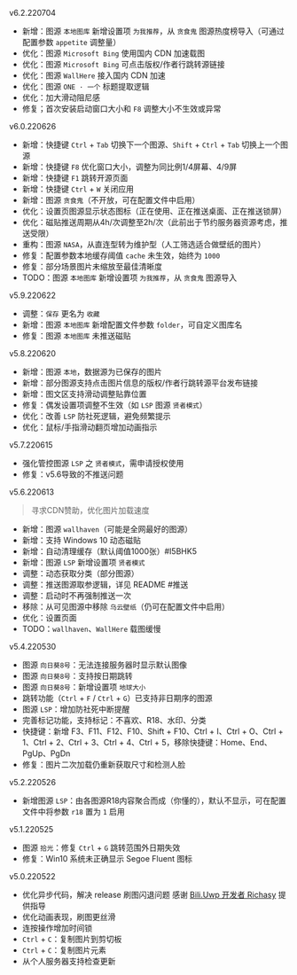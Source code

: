 v6.2.220704

+ 新增：图源 `本地图库` 新增设置项 `为我推荐`，从 `贪食鬼` 图源热度榜导入（可通过配置参数 `appetite` 调整量）
+ 优化：图源 `Microsoft Bing` 使用国内 CDN 加速载图
+ 优化：图源 `Microsoft Bing` 可点击版权/作者行跳转源链接
+ 优化：图源 `WallHere` 接入国内 CDN 加速
+ 优化：图源 `ONE · 一个` 标题提取逻辑
+ 优化：加大滑动阻尼感
+ 修复；首次安装启动窗口大小和 `F8` 调整大小不生效或异常

v6.0.220626

+ 新增：快捷键 `Ctrl` + `Tab` 切换下一个图源、`Shift` + `Ctrl` + `Tab` 切换上一个图源
+ 新增：快捷键 `F8` 优化窗口大小，调整为同比例1/4屏幕、4/9屏
+ 新增：快捷键 `F1` 跳转开源页面
+ 新增：快捷键 `Ctrl` + `W` 关闭应用
+ 新增：图源 `贪食鬼`（不开放，可在配置文件中启用）
+ 优化：设置页图源显示状态图标（正在使用、正在推送桌面、正在推送锁屏）
+ 优化：磁贴推送周期从4h/次调整至2h/次（此前出于节约服务器资源考虑，推送受限）
+ 重构：图源 `NASA`，从直连型转为维护型（人工筛选适合做壁纸的图片）
+ 修复：配置参数本地缓存阈值 `cache` 未生效，始终为 `1000`
+ 修复：部分场景图片未缩放至最佳清晰度
+ TODO：图源 `本地图库` 新增设置项 `为我推荐`，从 `贪食鬼` 图源导入

v5.9.220622

+ 调整：`保存` 更名为 `收藏`
+ 新增：图源 `本地图库` 新增配置文件参数 `folder`，可自定义图库名
+ 修复：图源 `本地图库` 未推送磁贴

v5.8.220620

+ 新增：图源 `本地`，数据源为已保存的图片
+ 新增：部分图源支持点击图片信息的版权/作者行跳转源平台发布链接
+ 新增：图文区支持滑动调整贴靠位置
+ 修复：偶发设置项调整不生效（如 `LSP` 图源 `贤者模式`）
+ 优化：改善 `LSP` 防社死逻辑，避免频繁提示
+ 优化：鼠标/手指滑动翻页增加动画指示

v5.7.220615

+ 强化管控图源 `LSP` 之 `贤者模式`，需申请授权使用
+ 修复：v5.6导致的不推送问题

v5.6.220613

> 寻求CDN赞助，优化图片加载速度
+ 新增：图源 `wallhaven`（可能是全网最好的图源）
+ 新增：支持 Windows 10 动态磁贴
+ 新增：自动清理缓存（默认阈值1000张）#I5BHK5
+ 新增：图源 `LSP` 新增设置项 `贤者模式`
+ 调整：动态获取分类（部分图源）
+ 调整：推送图源取参逻辑，详见 README #推送
+ 调整：启动时不再强制推送一次
+ 移除：从可见图源中移除 `乌云壁纸`（仍可在配置文件中启用）
+ 优化：设置页面
+ TODO：`wallhaven`、`WallHere` 载图缓慢

v5.4.220530

+ 图源 `向日葵8号`：无法连接服务器时显示默认图像
+ 图源 `向日葵8号`：支持按日期跳转
+ 图源 `向日葵8号`：新增设置项 `地球大小`
+ 跳转功能（`Ctrl` + `F` / `Ctrl` + `G`）已支持非日期序的图源
+ 图源 `LSP`：增加防社死中断提醒
+ 完善标记功能，支持标记：不喜欢、R18、水印、分类
+ 快捷键：新增 F3、F11、F12、F10、Shift + F10、Ctrl + I、Ctrl + O、Ctrl + 1、Ctrl + 2、Ctrl + 3、Ctrl + 4、Ctrl + 5，移除快捷键：Home、End、PgUp、PgDn
+ 修复：图片二次加载仍重新获取尺寸和检测人脸

v5.2.220526

+ 新增图源 `LSP`：由各图源R18内容聚合而成（你懂的），默认不显示，可在配置文件中将参数 `r18` 置为 `1` 启用

v5.1.220525

+ 图源 `拾光`：修复 `Ctrl` + `G` 跳转范围外日期失效
+ 修复：Win10 系统未正确显示 Segoe Fluent 图标

v5.0.220522

+ 优化异步代码，解决 release 刷图闪退问题
  感谢 [Bili.Uwp 开发者 Richasy](https://github.com/Richasy/Bili.Uwp) 提供指导
+ 优化动画表现，刷图更丝滑
+ 连按操作增加时间锁
+ `Ctrl` + `C`：复制图片到剪切板
+ `Ctrl` + `C`：复制图片元素
+ 从个人服务器支持检查更新